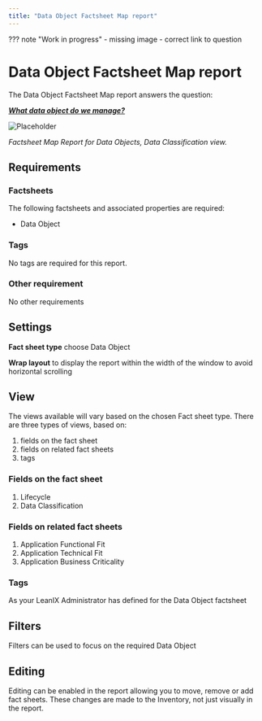 ```yaml
---
title: "Data Object Factsheet Map report"
---
```


??? note "Work in progress"
    - missing image 
    - correct link to question
    
# Data Object Factsheet Map report

The Data Object Factsheet Map report answers the question:

***[What data object do we manage?](../questions.md)***

![Placeholder](https://dummyimage.com/600x400/eee/aaa)

*Factsheet Map Report for Data Objects, Data Classification view.*

## Requirements

### Factsheets

The following factsheets and associated properties are required:

- Data Object

### Tags 

No tags are required for this report.

### Other requirement

No other requirements

## Settings

**Fact sheet type** choose Data Object

**Wrap layout**  to display the report within the width of the window to avoid horizontal scrolling

## View

The views available will vary based on the chosen Fact sheet type. There are three types of views, based on: 

1. fields on the fact sheet 
2. fields on related fact sheets
3. tags

### Fields on the fact sheet 

1. Lifecycle
1. Data Classification

### Fields on related fact sheets

1. Application Functional Fit
1. Application Technical Fit
1. Application Business Criticality

### Tags

As your LeanIX Administrator has defined for the Data Object factsheet

## Filters

Filters can be used to focus on the required Data Object

## Editing

Editing can be enabled in the report allowing you to move, remove or add fact sheets. These changes are made to the Inventory, not just visually in the report.
